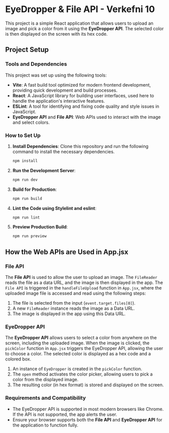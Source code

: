 # EyeDropper & File API - Verkefni 10

This project is a simple React application that allows users to upload an image and pick a color from it using the **EyeDropper API**. The selected color is then displayed on the screen with its hex code.

## Project Setup

### Tools and Dependencies

This project was set up using the following tools:

- **Vite**: A fast build tool optimized for modern frontend development, providing quick development and build processes.
- **React**: A JavaScript library for building user interfaces, used here to handle the application's interactive features.
- **ESLint**: A tool for identifying and fixing code quality and style issues in JavaScript.
- **EyeDropper API** and **File API**: Web APIs used to interact with the image and select colors.

### How to Set Up

1. **Install Dependencies**: Clone this repository and run the following command to install the necessary dependencies.
   ```bash
   npm install
   ```

2. **Run the Development Server**:
   ```bash
   npm run dev
   ```

3. **Build for Production**:
   ```bash
   npm run build
   ```

4. **Lint the Code using Stylelint and eslint**:
   ```bash
   npm run lint
   ```

5. **Preview Production Build**:
   ```bash
   npm run preview
   ```

## How the Web APIs are Used in App.jsx

### File API

The **File API** is used to allow the user to upload an image. The `FileReader` reads the file as a data URL, and the image is then displayed in the app. The `File API` is triggered in the `handleFileUpload` function in `App.jsx`, where the uploaded image file is accessed and read using the following steps:

1. The file is selected from the input (`event.target.files[0]`).
2. A new `FileReader` instance reads the image as a Data URL.
3. The image is displayed in the app using this Data URL.

### EyeDropper API

The **EyeDropper API** allows users to select a color from anywhere on the screen, including the uploaded image. When the image is clicked, the `pickColor` function in `App.jsx` triggers the EyeDropper API, allowing the user to choose a color. The selected color is displayed as a hex code and a colored box.

1. An instance of `EyeDropper` is created in the `pickColor` function.
2. The `open` method activates the color picker, allowing users to pick a color from the displayed image.
3. The resulting color (in hex format) is stored and displayed on the screen.

### Requirements and Compatibility

- The EyeDropper API is supported in most modern browsers like Chrome. If the API is not supported, the app alerts the user.
- Ensure your browser supports both the **File API** and **EyeDropper API** for the application to function fully.

